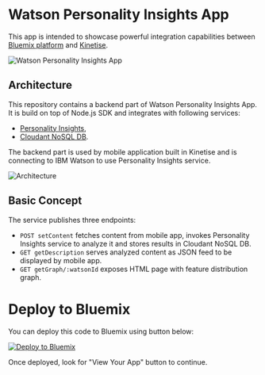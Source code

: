 # Watson Personality Insights App

This app is intended to showcase powerful integration capabilities between [Bluemix platform](https://bluemix.net) and [Kinetise](https://kinetise.com). 

![Watson Personality Insights App](http://assets.kinetise.com/kinetise_pi.gif "Bluemix Kinetise Personality Insights App")

## Architecture

This repository contains a backend part of Watson Personality Insights App. It is build on top of Node.js SDK and integrates with following services:

* [Personality Insights](http://www.ibm.com/smarterplanet/us/en/ibmwatson/developercloud/personality-insights.html),
* [Cloudant NoSQL DB](https://cloudant.com/getting-started-with-cloudant-ibm-bluemix/).

The backend part is used by mobile application built in Kinetise and is connecting to IBM Watson to use Personality Insights service.

![Architecture](http://assets.kinetise.com/kinetise_watson_arch_v2.png "Architecture")

## Basic Concept

The service publishes three endpoints:

* `POST setContent` fetches content from mobile app, invokes Personality Insights service to analyze it and stores results in Cloudant NoSQL DB.
* `GET getDescription` serves analyzed content as JSON feed to be displayed by mobile app. 
* `GET getGraph/:watsonId` exposes HTML page with feature distribution graph.

# Deploy to Bluemix

You can deploy this code to Bluemix using button below:

[![Deploy to Bluemix](https://bluemix.net/deploy/button.png)](https://bluemix.net/deploy?repository=https://github.com/Kinetise/kinetise-watson-personality-insights)

Once deployed, look for "View Your App" button to continue.